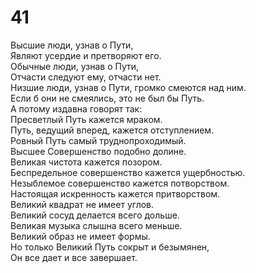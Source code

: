 # 41

Высшие люди, узнав о Пути,</br>
Являют усердие и претворяют его.</br>
Обычные люди, узнав о Пути,</br>
Отчасти следуют ему, отчасти нет.</br>
Низшие люди, узнав о Пути, громко смеются над ним.</br>
Если б они не смеялись, это не был бы Путь.</br>
А потому издавна говорят так:</br>
Пресветлый Путь кажется мраком.</br>
Путь, ведущий вперед, кажется отступлением.</br>
Ровный Путь самый труднопроходимый.</br>
Высшее Совершенство подобно долине.</br>
Великая чистота кажется позором.</br>
Беспредельное совершенство кажется ущербностью.</br>
Незыблемое совершенство кажется потворством.</br>
Настоящая искренность кажется притворством.</br>
Великий квадрат не имеет углов.</br>
Великий сосуд делается всего дольше.</br>
Великая музыка слышна всего меньше.</br>
Великий образ не имеет формы.</br>
Но только Великий Путь сокрыт и безымянен,</br>
Он все дает и все завершает.</br>